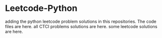 # Leetcode-Python
adding the python leetcode problem solutions in this repositories. 
The code files are here.
all CTCI problems solutions are here.
some leetcode solutions are here.















































































































































































































































































































































































































































































































































































































































































































































































































































































































